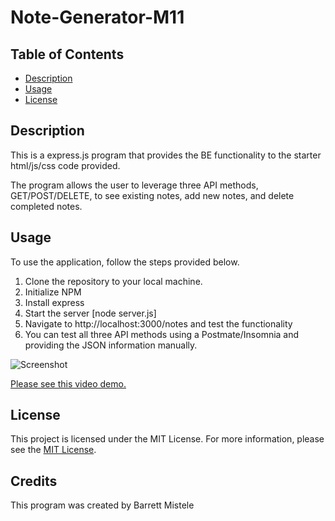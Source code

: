 # Note-Generator-M11
## Table of Contents
* [Description](#description)
* [Usage](#usage)
* [License](#license)
    

## Description
This is a express.js program that provides the BE functionality to the starter html/js/css code provided.

The program allows the user to leverage three API methods, GET/POST/DELETE, to see existing notes, add new notes, and delete completed notes.


## Usage
To use the application, follow the steps provided below.
1. Clone the repository to your local machine.
2. Initialize NPM 
3. Install express
4. Start the server [node server.js]
5. Navigate to http://localhost:3000/notes and test the functionality
6. You can test all three API methods using a Postmate/Insomnia and providing the JSON information manually.

![Screenshot](assets/screenshots/screenshot1.png)




[Please see this video demo.]()


## License
This project is licensed under the MIT License. For more information, please see the [MIT License](https://opensource.org/licenses/MIT).

## Credits
This program was created by Barrett Mistele


